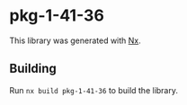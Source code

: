 # pkg-1-41-36

This library was generated with [Nx](https://nx.dev).

## Building

Run `nx build pkg-1-41-36` to build the library.
